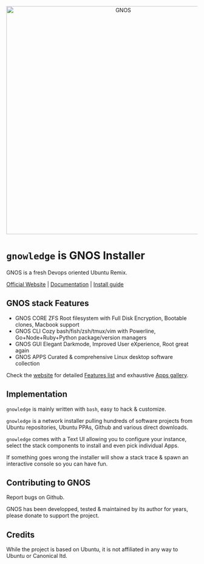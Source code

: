 <div align="center"><p align="center"><img src="https://gnos.in/img/shot/common/gui_0.png" width="600" title="GNOS"></p></div>

# `gnowledge` is GNOS Installer

GNOS is a fresh Devops oriented Ubuntu Remix.

[Official Website](https://gnos.in) | [Documentation](https://gnos.in/docs) | [Install guide](https://gnos.in/install)

## GNOS stack Features

- GNOS CORE
ZFS Root filesystem with Full Disk Encryption, Bootable clones, Macbook support
- GNOS CLI
Cozy bash/fish/zsh/tmux/vim with Powerline, Go+Node+Ruby+Python package/version managers
- GNOS GUI
Elegant Darkmode, Improved User eXperience, Root great again
- GNOS APPS
Curated & comprehensive Linux desktop software collection

Check the [website](https://gnos.in) for detailed [Features list](https://gnos.in/features) and exhaustive [Apps gallery](https://gnos.in/apps).

## Implementation

`gnowledge` is mainly written with `bash`, easy to hack & customize.

`gnowledge` is a network installer pulling hundreds of software projects from Ubuntu repositories, Ubuntu PPAs, Github and various direct downloads.

`gnowledge` comes with a Text UI allowing you to configure your instance, select the stack components to install and even pick individual Apps.

If something goes wrong the installer will show a stack trace & spawn an interactive console so you can have fun.

## Contributing to GNOS

Report bugs on Github.

GNOS has been developped, tested & maintained by its author for years, please donate to support the project.

## Credits

While the project is based on Ubuntu, it is not affiliated in any way to Ubuntu or Canonical ltd.
